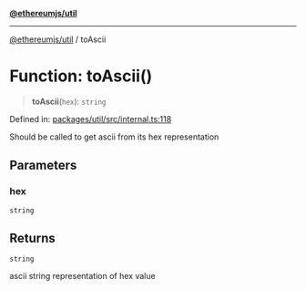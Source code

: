 [**@ethereumjs/util**](../README.md)

***

[@ethereumjs/util](../README.md) / toAscii

# Function: toAscii()

> **toAscii**(`hex`): `string`

Defined in: [packages/util/src/internal.ts:118](https://github.com/Dargon789/ethereumjs-monorepo/blob/master/packages/util/src/internal.ts#L118)

Should be called to get ascii from its hex representation

## Parameters

### hex

`string`

## Returns

`string`

ascii string representation of hex value
